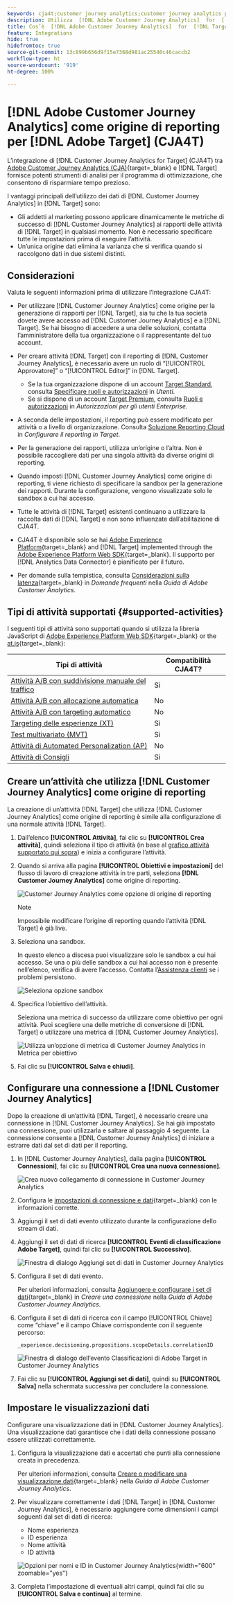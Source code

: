 ```yaml
---
keywords: cja4t;customer journey analytics;customer journey analytics per target;customer journey analytics origine di reporting;customer journey analytics come origine di reporting per target
description: Utilizza  [!DNL Adobe Customer Journey Analytics]  for  [!DNL Target]  (A4T) per creare attività basate su metriche di conversione di  [!DNL Customer Journey Analytics]  e segmenti di pubblico e utilizza i rapporti di  [!DNL Customer Journey Analytics]  per esaminare i risultati.
title: Cos’è  [!DNL Adobe Customer Journey Analytics]  for  [!DNL Target]  (CJA4T)?
feature: Integrations
hide: true
hidefromtoc: true
source-git-commit: 13c899b656d9f15e7368d981ac25540c46caccb2
workflow-type: ht
source-wordcount: '919'
ht-degree: 100%

---
```


# [!DNL Adobe Customer Journey Analytics] come origine di reporting per [!DNL Adobe Target] (CJA4T)

L’integrazione di [!DNL Customer Journey Analytics for Target] (CJA4T) tra [Adobe Customer Journey Analytics (CJA)](https://experienceleague.adobe.com/docs/customer-journey-analytics.html?lang=it){target=_blank} e [!DNL Target] fornisce potenti strumenti di analisi per il programma di ottimizzazione, che consentono di risparmiare tempo prezioso.

I vantaggi principali dell’utilizzo dei dati di [!DNL Customer Journey Analytics] in [!DNL Target] sono:

* Gli addetti al marketing possono applicare dinamicamente le metriche di successo di [!DNL Customer Journey Analytics] ai rapporti delle attività di [!DNL Target] in qualsiasi momento. Non è necessario specificare tutte le impostazioni prima di eseguire l’attività.
* Un’unica origine dati elimina la varianza che si verifica quando si raccolgono dati in due sistemi distinti.

## Considerazioni

Valuta le seguenti informazioni prima di utilizzare l’integrazione CJA4T:

* Per utilizzare [!DNL Customer Journey Analytics] come origine per la generazione di rapporti per [!DNL Target], sia tu che la tua società dovete avere accesso ad [!DNL Customer Journey Analytics] e a [!DNL Target]. Se hai bisogno di accedere a una delle soluzioni, contatta l’amministratore della tua organizzazione o il rappresentante del tuo account.
* Per creare attività [!DNL Target] con il reporting di [!DNL Customer Journey Analytics], è necessario avere un ruolo di “[!UICONTROL Approvatore]” o “[!UICONTROL Editor]” in [!DNL Target].
   * Se la tua organizzazione dispone di un account [Target Standard](/help/main/c-intro/intro.md#section_ACD5EFF17AAB4E979CBEFA0145CCD905), consulta [Specificare ruoli e autorizzazioni](/help/main/administrating-target/c-user-management/c-user-management/user-management.md#roles-permissions) in *Utenti*.
   * Se si dispone di un account [Target Premium](/help/main/c-intro/intro.md#premium), consulta [Ruoli e autorizzazioni](/help/main/administrating-target/c-user-management/property-channel/property-channel.md#roles-permissions) in *Autorizzazioni per gli utenti Enterprise*.

* A seconda delle impostazioni, il reporting può essere modificato per attività o a livello di organizzazione. Consulta [Soluzione Reporting Cloud](/help/main/administrating-target/reporting.md#solution) in *Configurare il reporting in Target*.
* Per la generazione dei rapporti, utilizza un’origine o l’altra. Non è possibile raccogliere dati per una singola attività da diverse origini di reporting.
* Quando imposti [!DNL Customer Journey Analytics] come origine di reporting, ti viene richiesto di specificare la sandbox per la generazione dei rapporti. Durante la configurazione, vengono visualizzate solo le sandbox a cui hai accesso.
* Tutte le attività di [!DNL Target] esistenti continuano a utilizzare la raccolta dati di [!DNL Target] e non sono influenzate dall’abilitazione di CJA4T.
* CJA4T è disponibile solo se hai [Adobe Experience Platform](https://experienceleague.adobe.com/docs/experience-platform.html?lang=it){target=_blank} and [!DNL Target] implemented through the [Adobe Experience Platform Web SDK](https://experienceleague.adobe.com/docs/target-dev/developer/client-side/aep-web-sdk.html?lang=it){target=_blank}. Il supporto per [!DNL Analytics Data Connector] è pianificato per il futuro.
* Per domande sulla tempistica, consulta [Considerazioni sulla latenza](https://experienceleague.adobe.com/docs/analytics-platform/using/cja-overview/cja-faq.html?lang=it#latency){target=_blank} in *Domande frequenti* nella *Guida di Adobe Customer Analytics*.

## Tipi di attività supportati {#supported-activities}

I seguenti tipi di attività sono supportati quando si utilizza la libreria JavaScript di [Adobe Experience Platform Web SDK](https://experienceleague.adobe.com/docs/target-dev/developer/client-side/aep-web-sdk.html?lang=it){target=_blank} or the [at.js](https://experienceleague.adobe.com/docs/target-dev/developer/client-side/at-js-implementation/overview.html?lang=it){target=_blank}:

| Tipi di attività | Compatibilità CJA4T? |
|--- |--- |
| [Attività A/B con suddivisione manuale del traffico](/help/main/c-activities/t-test-ab/test-ab.md) | Sì |
| [Attività A/B con allocazione automatica](/help/main/c-activities/automated-traffic-allocation/automated-traffic-allocation.md) | No |
| [Attività A/B con targeting automatico](/help/main/c-activities/auto-target/auto-target-to-optimize.md) | No |
| [Targeting delle esperienze (XT)](/help/main/c-activities/t-experience-target/experience-target.md) | Sì |
| [Test multivariato (MVT)](/help/main/c-activities/c-multivariate-testing/multivariate-testing.md) | Sì |
| [Attività di Automated Personalization (AP)](/help/main/c-activities/t-automated-personalization/automated-personalization.md) | No |
| [Attività di Consigli](/help/main/c-recommendations/recommendations.md) | Sì |

## Creare un’attività che utilizza [!DNL Customer Journey Analytics] come origine di reporting

La creazione di un’attività [!DNL Target] che utilizza [!DNL Customer Journey Analytics] come origine di reporting è simile alla configurazione di una normale attività [!DNL Target].

1. Dall’elenco **[!UICONTROL Attività]**, fai clic su **[!UICONTROL Crea attività]**, quindi seleziona il tipo di attività (in base al [grafico attività supportato qui sopra](#supported-activities)) e inizia a configurare l’attività.
1. Quando si arriva alla pagina **[!UICONTROL Obiettivi e impostazioni]** del flusso di lavoro di creazione attività in tre parti, seleziona **[!DNL Customer Journey Analytics]** come origine di reporting.

   ![Customer Journey Analytics come opzione di origine di reporting](/help/main/c-integrating-target-with-mac/cja4t/assets/cja-as-reporting-source.png)

   >[!NOTE]
   >
   >Impossibile modificare l’origine di reporting quando l’attività [!DNL Target] è già live.

1. Seleziona una sandbox.

   In questo elenco a discesa puoi visualizzare solo le sandbox a cui hai accesso. Se una o più delle sandbox a cui hai accesso non è presente nell’elenco, verifica di avere l’accesso. Contatta l’[Assistenza clienti](/help/main/cmp-resources-and-contact-information.md#reference_ACA3391A00EF467B87930A450050077C) se i problemi persistono.

   ![Seleziona opzione sandbox](/help/main/c-integrating-target-with-mac/cja4t/assets/sandbox.png)

1. Specifica l’obiettivo dell’attività.

   Seleziona una metrica di successo da utilizzare come obiettivo per ogni attività. Puoi scegliere una delle metriche di conversione di [!DNL Target] o utilizzare una metrica di [!DNL Customer Journey Analytics].

   ![Utilizza un’opzione di metrica di Customer Journey Analytics in Metrica per obiettivo](/help/main/c-integrating-target-with-mac/cja4t/assets/goal-metric.png)

1. Fai clic su **[!UICONTROL Salva e chiudi]**.

## Configurare una connessione a [!DNL Customer Journey Analytics]

Dopo la creazione di un’attività [!DNL Target], è necessario creare una connessione in [!DNL Customer Journey Analytics]. Se hai già impostato una connessione, puoi utilizzarla e saltare al passaggio 4 seguente. La connessione consente a [!DNL Customer Journey Analytics] di iniziare a estrarre dati dal set di dati per il reporting.

1. In [!DNL Customer Journey Analytics], dalla pagina **[!UICONTROL Connessioni]**, fai clic su **[!UICONTROL Crea una nuova connessione]**.

   ![Crea nuovo collegamento di connessione in Customer Journey Analytics](/help/main/c-integrating-target-with-mac/cja4t/assets/create-connection.png)

1. Configura le [impostazioni di connessione e dati](https://experienceleague.adobe.com/docs/analytics-platform/using/cja-connections/overview.html?lang=it){target=_blank} con le informazioni corrette.
1. Aggiungi il set di dati evento utilizzato durante la configurazione dello stream di dati.
1. Aggiungi il set di dati di ricerca **[!UICONTROL Eventi di classificazione Adobe Target]**, quindi fai clic su **[!UICONTROL Successivo]**.

   ![Finestra di dialogo Aggiungi set di dati in Customer Journey Analytics](/help/main/c-integrating-target-with-mac/cja4t/assets/add-datasets.png)

1. Configura il set di dati evento.

   Per ulteriori informazioni, consulta [Aggiungere e configurare i set di dati](https://experienceleague.adobe.com/docs/analytics-platform/using/cja-connections/create-connection.html?lang=it#add-dataset){target=_blank} in *Creare una connessione* nella *Guida di Adobe Customer Journey Analytics*.

1. Configura il set di dati di ricerca con il campo [!UICONTROL Chiave] come “chiave” e il campo Chiave corrispondente con il seguente percorso:

   ```
   _experience.decisioning.propositions.scopeDetails.correlationID
   ```

   ![Finestra di dialogo dell’evento Classificazioni di Adobe Target in Customer Journey Analytics](/help/main/c-integrating-target-with-mac/cja4t/assets/classifications-events.png)

1. Fai clic su **[!UICONTROL Aggiungi set di dati]**, quindi su **[!UICONTROL Salva]** nella schermata successiva per concludere la connessione.

## Impostare le visualizzazioni dati

Configurare una visualizzazione dati in [!DNL Customer Journey Analytics]. Una visualizzazione dati garantisce che i dati della connessione possano essere utilizzati correttamente.

1. Configura la visualizzazione dati e accertati che punti alla connessione creata in precedenza.

   Per ulteriori informazioni, consulta [Creare o modificare una visualizzazione dati](https://experienceleague.adobe.com/docs/analytics-platform/using/cja-dataviews/create-dataview.html?lang=it){target=_blank} nella *Guida di Adobe Customer Journey Analytics*.

1. Per visualizzare correttamente i dati [!DNL Target] in [!DNL Customer Journey Analytics], è necessario aggiungere come dimensioni i campi seguenti dal set di dati di ricerca:

   * Nome esperienza
   * ID esperienza
   * Nome attività
   * ID attività

   ![Opzioni per nomi e ID in Customer Journey Analytics](/help/main/c-integrating-target-with-mac/cja4t/assets/names-and-ids.png){width="600" zoomable="yes"}

1. Completa l’impostazione di eventuali altri campi, quindi fai clic su **[!UICONTROL Salva e continua]** al termine.
